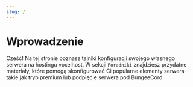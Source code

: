 ```yaml
---
slug: /
---
```

# Wprowadzenie
Cześć! Na tej stronie poznasz tajniki konfiguracji swojego własnego serwera na hostingu voxelhost. W sekcji `Poradniki` znajdziesz przydatne materiały, które pomogą
skonfigurować Ci popularne elementy serwera takie jak tryb premium lub podpięcie serwera pod BungeeCord.